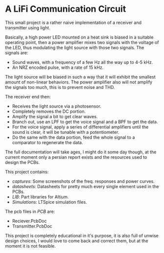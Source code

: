# A LiFi Communication Circuit

This small project is a rather naive implementation of a receiver and transmitter using light.

Basically, a high power LED mounted on a heat sink is biased in a suitable operating point, then a power amplifier mixes two signals with the voltage of the LED, thus modulating the light source with those two signals. The signals are:

- Sound waves, with a frequency of a few Hz all the way up to 4-5 kHz.
- An NRZ encoded pulse, with a rate of 15 kHz.

The light source will be biased in such a way that it will exhibit the smallest amount of non-linear behaviors. The power amplifier also will not amplify the signals too much, this is to prevent noise and THD.

The receiver end then:
- Receives the light source via a photosensor.
- Completely removes the DC portion.
- Amplify the signal a bit to get clear waves.
- Branch out, use an LPF to get the voice signal and a BPF to get the data.
- For the voice signal, apply a series of differential amplifiers until the sound is clear, it will be tunable with a potentiometer.
- Do the same with the data portion, feed the whole signal to a comparator to regenerate the data.

The full documentation will take ages, I might do it some day though, at the current moment only a persian report exists and the resources used to design the PCBs.

This project contains:
- *captures*: Some screenshots of the freq. responses and power curves.
- *datasheets*: Datasheets for pretty much every single element used in the PCBs.
- *LIB*: Part libraries for Altium.
- *Simulations*: LTSpice simulation files.

The pcb files in *PCB* are:
- Reciever.PcbDoc
- Transmitter.PcbDoc

This project is completely educational in it's purpose, it is also full of unwise design choices, I would love to come back and correct them, but at the moment it is not feasible.